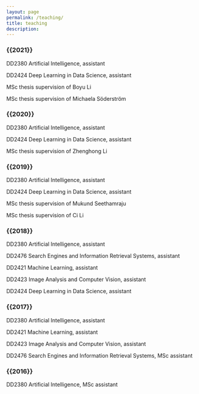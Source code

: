 ```yaml
---
layout: page
permalink: /teaching/
title: teaching
description: 
---
```

<h3 class="year">{{2021}}</h3>
DD2380 Artificial Intelligence, assistant

DD2424 Deep Learning in Data Science, assistant

MSc thesis supervision of Boyu Li

MSc thesis supervision of Michaela Söderström

<h3 class="year">{{2020}}</h3>

DD2380 Artificial Intelligence, assistant

DD2424 Deep Learning in Data Science, assistant

MSc thesis supervision of Zhenghong Li

<h3 class="year">{{2019}}</h3>
DD2380 Artificial Intelligence, assistant

DD2424 Deep Learning in Data Science, assistant

MSc thesis supervision of Mukund Seethamraju

MSc thesis supervision of Ci Li

<h3 class="year">{{2018}}</h3>
DD2380 Artificial Intelligence, assistant

DD2476 Search Engines and Information Retrieval Systems, assistant

DD2421 Machine Learning, assistant

DD2423 Image Analysis and Computer Vision, assistant

DD2424 Deep Learning in Data Science, assistant

<h3 class="year">{{2017}}</h3>
DD2380 Artificial Intelligence, assistant

DD2421 Machine Learning, assistant

DD2423 Image Analysis and Computer Vision, assistant

DD2476 Search Engines and Information Retrieval Systems, MSc assistant

<h3 class="year">{{2016}}</h3>
DD2380 Artificial Intelligence, MSc assistant

